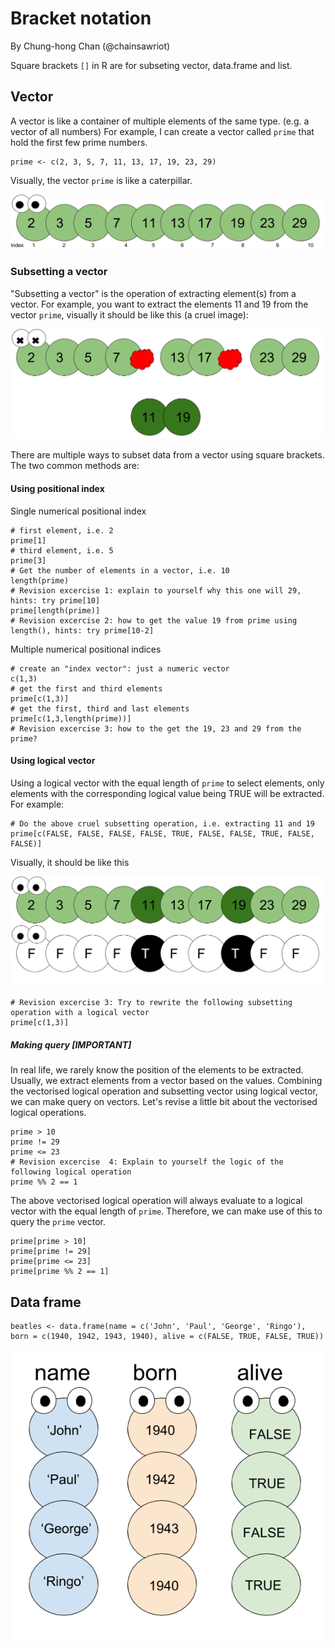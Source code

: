 # Bracket notation
By Chung-hong Chan (@chainsawriot)

Square brackets `[]` in R are for subseting vector, data.frame and list.

## Vector

A vector is like a container of multiple elements of the same type. (e.g. a vector of all numbers) For example, I can create a vector called `prime` that hold the first few prime numbers.

```{r}
prime <- c(2, 3, 5, 7, 11, 13, 17, 19, 23, 29)
```
Visually, the vector `prime` is like a caterpillar.

![](./imgs/caterpillar.png "Bug?")

### Subsetting a vector

"Subsetting a vector" is the operation of extracting element(s) from a vector. For example, you want to extract the elements 11 and 19 from the vector `prime`, visually it should be like this (a cruel image):

![](./imgs/subsetting.png "debug?")


There are multiple ways to subset data from a vector using square brackets. The two common methods are:

#### Using positional index

Single numerical positional index

```{r}
# first element, i.e. 2
prime[1]
# third element, i.e. 5
prime[3]
# Get the number of elements in a vector, i.e. 10
length(prime)
# Revision excercise 1: explain to yourself why this one will 29, hints: try prime[10]
prime[length(prime)]
# Revision excercise 2: how to get the value 19 from prime using length(), hints: try prime[10-2]
```

Multiple numerical positional indices

```{r}
# create an "index vector": just a numeric vector
c(1,3)
# get the first and third elements
prime[c(1,3)]
# get the first, third and last elements
prime[c(1,3,length(prime))]
# Revision excercise 3: how to the get the 19, 23 and 29 from the prime?
```

#### Using logical vector

Using a logical vector with the equal length of `prime` to select elements, only elements with the corresponding logical value being TRUE will be extracted. For example:

```{r}
# Do the above cruel subsetting operation, i.e. extracting 11 and 19
prime[c(FALSE, FALSE, FALSE, FALSE, TRUE, FALSE, FALSE, TRUE, FALSE, FALSE)]
```

Visually, it should be like this

![](./imgs/logical.png "logical")

```{r}
# Revision excercise 3: Try to rewrite the following subsetting operation with a logical vector
prime[c(1,3)]
```
##### Making query [IMPORTANT]

In real life, we rarely know the position of the elements to be extracted. Usually, we extract elements from a vector based on the values. Combining the vectorised logical operation and subsetting vector using logical vector, we can make query on vectors. Let's revise a little bit about the vectorised logical operations.

```{r}
prime > 10
prime != 29
prime <= 23
# Revision excercise  4: Explain to yourself the logic of the following logical operation
prime %% 2 == 1 
```

The above vectorised logical operation will always evaluate to a logical vector with the equal length of `prime`. Therefore, we can make use of this to query the `prime` vector.

```{r}
prime[prime > 10]
prime[prime != 29]
prime[prime <= 23]
prime[prime %% 2 == 1]
```
## Data frame

```{r}
beatles <- data.frame(name = c('John', 'Paul', 'George', 'Ringo'), born = c(1940, 1942, 1943, 1940), alive = c(FALSE, TRUE, FALSE, TRUE))
```
![](./imgs/dataframe.png "many bugs")
